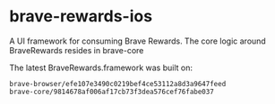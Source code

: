 # brave-rewards-ios

A UI framework for consuming Brave Rewards. The core logic around BraveRewards resides in brave-core

The latest BraveRewards.framework was built on:

```
brave-browser/efe107e3490c0219bef4ce53112a8d3a9647feed
brave-core/9814678af006af17cb73f3dea576cef76fabe037
```

